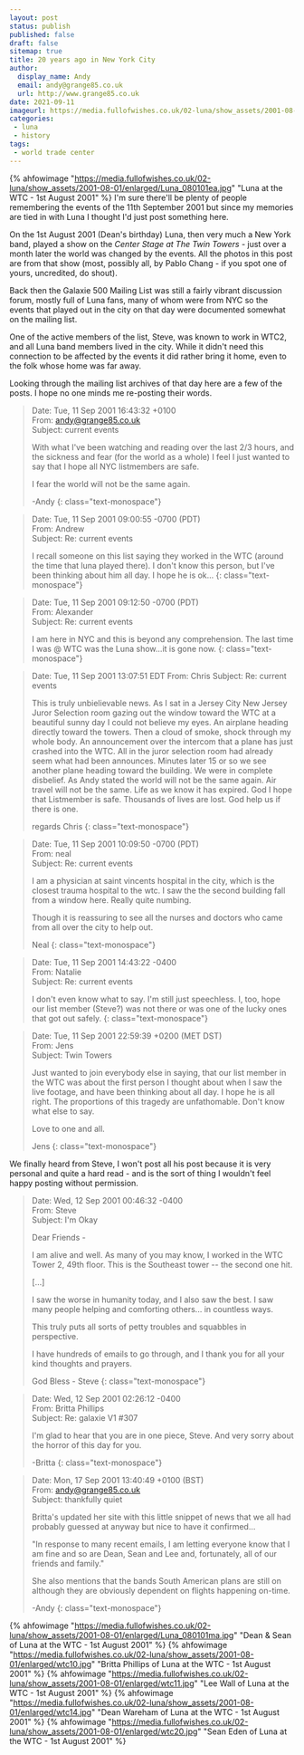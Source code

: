 ```yaml
---
layout: post
status: publish
published: false 
draft: false
sitemap: true
title: 20 years ago in New York City
author:
  display_name: Andy
  email: andy@grange85.co.uk
  url: http://www.grange85.co.uk
date: 2021-09-11
imageurl: https://media.fullofwishes.co.uk/02-luna/show_assets/2001-08-01/enlarged/Luna_080101ea.jpg
categories:
 - luna
 - history
tags:
 - world trade center
---
```

{% ahfowimage "https://media.fullofwishes.co.uk/02-luna/show_assets/2001-08-01/enlarged/Luna_080101ea.jpg" "Luna at the WTC - 1st August 2001" %}
I'm sure there'll be plenty of people remembering the events of the 11th September 2001 but since my memories are tied in with Luna I thought I'd just post something here.

On the 1st August 2001 (Dean's birthday) Luna, then very much a New York band, played a show on the _Center Stage at The Twin Towers_ - just over a month later the world was changed by the events. All the photos in this post are from that show (most, possibly all, by Pablo Chang - if you spot one of yours, uncredited, do shout).

Back then the Galaxie 500 Mailing List was still a fairly vibrant discussion forum, mostly full of Luna fans, many of whom were from NYC so the events that played out in the city on that day were documented somewhat on the mailing list.

One of the active members of the list, Steve, was known to work in WTC2, and all Luna band members lived in the city. While it didn't need this connection to be affected by the events it did rather bring it home, even to the folk whose home was far away.

Looking through the mailing list archives of that day here are a few of the posts. I hope no one minds me re-posting their words.

> Date: Tue, 11 Sep 2001 16:43:32 +0100  
> From: andy@grange85.co.uk  
> Subject: current events  
> 
> With what I've been watching and reading over the last 2/3 hours, and the sickness and fear (for the world as a whole) I feel I just wanted to say that I hope all NYC listmembers are safe.
> 
> I fear the world will not be the same again.
> 
> -Andy
{: class="text-monospace"}

<!--more-->

> Date: Tue, 11 Sep 2001 09:00:55 -0700 (PDT)  
> From: Andrew   
> Subject: Re: current events  
> 
> I recall someone on this list saying they worked in the WTC (around the time that luna played there).  I don't know this person, but I've been thinking about him all day.  I hope he is ok...
{: class="text-monospace"}


> Date: Tue, 11 Sep 2001 09:12:50 -0700 (PDT)  
> From: Alexander  
> Subject: Re: current events  
> 
> I am here in NYC and this is beyond any comprehension. The last time I was @ WTC was the Luna show...it is gone now.
{: class="text-monospace"}

> Date: Tue, 11 Sep 2001 13:07:51 EDT
> From: Chris
> Subject: Re: current events
> 
> This is truly unbielievable news. As I sat in a Jersey City New Jersey Juror Selection room gazing out the window toward the WTC at a beautiful sunny day I could not believe my eyes. An airplane heading directly toward the towers. Then a cloud of smoke, shock through my whole body. An announcement over the intercom that a plane has just crashed into the WTC. All in the juror selection room had already seem what had been announces. Minutes later 15 or so we see another plane heading toward the building. We were in complete disbelief. As Andy stated the world will not be the same again. Air travel will not be the same. Life as we know it has expired. God I hope that Listmember is safe. Thousands of lives are lost. God help us if there is one.
> 
> regards
> Chris
{: class="text-monospace"}


> Date: Tue, 11 Sep 2001 10:09:50 -0700 (PDT)  
> From: neal  
> Subject: Re: current events  
> 
> I am a physician at saint vincents hospital in the city, which is the closest trauma hospital to the wtc. I saw the the second building fall from a window here.  Really quite numbing.
> 
> Though it is reassuring to see all the nurses and doctors who came from all over the city to help out.
> 
> Neal
{: class="text-monospace"}


> Date: Tue, 11 Sep 2001 14:43:22 -0400  
> From: Natalie  
> Subject: Re: current events  
> 
> I don't even know what to say. I'm still just speechless. I, too, hope our list member (Steve?) was not there or was one of the lucky ones that got out safely.
{: class="text-monospace"}


> Date: Tue, 11 Sep 2001 22:59:39 +0200 (MET DST)  
> From: Jens  
> Subject: Twin Towers  
> 
> Just wanted to join everybody else in saying, that our list member in the WTC was about the first person I thought about when I saw the live footage, and have been thinking about all day. I hope he is all right. The proportions of this tragedy are unfathomable. Don't know what else to say. 
> 
> Love to one and all.
> 
> Jens
{: class="text-monospace"}

We finally heard from Steve, I won't post all his post because it is very personal and quite a hard read - and is the sort of thing I wouldn't feel happy posting without permission. 

> Date: Wed, 12 Sep 2001 00:46:32 -0400  
> From: Steve  
> Subject: I'm Okay  
> 
> Dear Friends -
> 
> I am alive and well.  As many of you may know, I worked in the WTC Tower 2, 49th floor.  This is the Southeast tower -- the second one hit.
>
> [...]
> 
> I saw the worse in humanity today, and I also saw the best.  I saw many people helping and comforting others... in countless ways.
> 
> This truly puts all sorts of petty troubles and squabbles in perspective.
> 
> I have hundreds of emails to go through, and I thank you for all your kind thoughts and prayers.
> 
> God Bless - Steve
{: class="text-monospace"}

> Date: Wed, 12 Sep 2001 02:26:12 -0400  
> From: Britta Phillips  
> Subject: Re: galaxie V1 #307  
> 
> I'm glad to hear that you are in one piece, Steve. And very sorry about the horror of this day for you.
> 
> -Britta
{: class="text-monospace"}


> Date: Mon, 17 Sep 2001 13:40:49 +0100 (BST)  
> From: andy@grange85.co.uk  
> Subject: thankfully quiet  
> 
> Britta's updated her site with this little snippet of news that we all had probably guessed at anyway but nice to have it confirmed...
> 
> "In response to many recent emails, I am letting everyone know that I am fine and so are Dean, Sean and Lee and, fortunately, all of our friends and family."
> 
> She also mentions that the bands South American plans are still on although they are obviously dependent on flights happening on-time.
> 
> -Andy
{: class="text-monospace"}

{% ahfowimage "https://media.fullofwishes.co.uk/02-luna/show_assets/2001-08-01/enlarged/Luna_080101ma.jpg" "Dean & Sean of Luna at the WTC - 1st August 2001" %}
{% ahfowimage "https://media.fullofwishes.co.uk/02-luna/show_assets/2001-08-01/enlarged/wtc10.jpg" "Britta Phillips of Luna at the WTC - 1st August 2001" %}
{% ahfowimage "https://media.fullofwishes.co.uk/02-luna/show_assets/2001-08-01/enlarged/wtc11.jpg" "Lee Wall of Luna at the WTC - 1st August 2001" %}
{% ahfowimage "https://media.fullofwishes.co.uk/02-luna/show_assets/2001-08-01/enlarged/wtc14.jpg" "Dean Wareham of Luna at the WTC - 1st August 2001" %}
{% ahfowimage "https://media.fullofwishes.co.uk/02-luna/show_assets/2001-08-01/enlarged/wtc20.jpg" "Sean Eden of Luna at the WTC - 1st August 2001" %}
